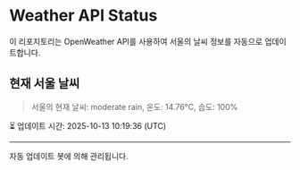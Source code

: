 
# Weather API Status

이 리포지토리는 OpenWeather API를 사용하여 서울의 날씨 정보를 자동으로 업데이트합니다.

## 현재 서울 날씨
> 서울의 현재 날씨: moderate rain, 온도: 14.76°C, 습도: 100%

⏳ 업데이트 시간: 2025-10-13 10:19:36 (UTC)

---
자동 업데이트 봇에 의해 관리됩니다.
